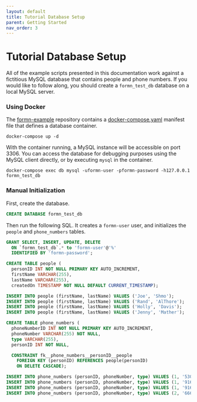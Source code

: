 ```yaml
---
layout: default
title: Tutorial Database Setup
parent: Getting Started
nav_order: 3
---
```


# Tutorial Database Setup

All of the example scripts presented in this documentation work against a
fictitious MySQL database that contains people and phone numbers.  If you would
like to follow along, you should create a `formn_test_db` database on a local
MySQL server.

### Using Docker

The [formn-example](https://github.com/benbotto/formn-example) repository
contains a
[docker-compose.yaml](https://github.com/benbotto/formn-example/blob/master/docker-compose.yml)
manifest file that defines a database container.

```
docker-compose up -d
```

With the container running, a MySQL instance will be accessible on port 3306.
You can access the database for debugging purposes using the MySQL client
directly, or by executing `mysql` in the container.

```
docker-compose exec db mysql -uformn-user -pformn-password -h127.0.0.1 formn_test_db
```

### Manual Initialization

First, create the database.

```sql
CREATE DATABASE formn_test_db
```

Then run the following SQL.  It creates a `formn-user` user, and initializes
the `people` and `phone_numbers` tables.

```sql
GRANT SELECT, INSERT, UPDATE, DELETE
  ON `formn_test_db`.* to 'formn-user'@'%'
  IDENTIFIED BY 'formn-password';

CREATE TABLE people (
  personID INT NOT NULL PRIMARY KEY AUTO_INCREMENT,
  firstName VARCHAR(255),
  lastName VARCHAR(255),
  createdOn TIMESTAMP NOT NULL DEFAULT CURRENT_TIMESTAMP);

INSERT INTO people (firstName, lastName) VALUES ('Joe', 'Shmo');
INSERT INTO people (firstName, lastName) VALUES ('Rand', 'AlThore');
INSERT INTO people (firstName, lastName) VALUES ('Holly', 'Davis');
INSERT INTO people (firstName, lastName) VALUES ('Jenny', 'Mather');

CREATE TABLE phone_numbers (
  phoneNumberID INT NOT NULL PRIMARY KEY AUTO_INCREMENT,
  phoneNumber VARCHAR(255) NOT NULL,
  type VARCHAR(255),
  personID INT NOT NULL,

  CONSTRAINT fk__phone_numbers__personID__people
    FOREIGN KEY (personID) REFERENCES people(personID)
    ON DELETE CASCADE);

INSERT INTO phone_numbers (personID, phoneNumber, type) VALUES (1, '530-307-8810', 'mobile');
INSERT INTO phone_numbers (personID, phoneNumber, type) VALUES (1, '916-200-1440', 'home');
INSERT INTO phone_numbers (personID, phoneNumber, type) VALUES (1, '916-293-4667', 'office');
INSERT INTO phone_numbers (personID, phoneNumber, type) VALUES (2, '666-451-4412', 'mobile');
```
